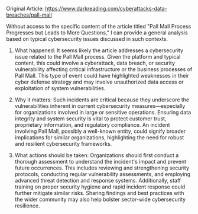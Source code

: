 Original Article: https://www.darkreading.com/cyberattacks-data-breaches/pall-mall

Without access to the specific content of the article titled "Pall Mall Process Progresses but Leads to More Questions," I can provide a general analysis based on typical cybersecurity issues discussed in such contexts.

1) What happened:
It seems likely the article addresses a cybersecurity issue related to the Pall Mall process. Given the platform and typical content, this could involve a cyberattack, data breach, or security vulnerability affecting critical infrastructure or the business processes of Pall Mall. This type of event could have highlighted weaknesses in their cyber defense strategy and may involve unauthorized data access or exploitation of system vulnerabilities.

2) Why it matters:
Such incidents are critical because they underscore the vulnerabilities inherent in current cybersecurity measures—especially for organizations involved in large or sensitive operations. Ensuring data integrity and system security is vital to protect customer trust, proprietary information, and regulatory compliance. An incident involving Pall Mall, possibly a well-known entity, could signify broader implications for similar organizations, highlighting the need for robust and resilient cybersecurity frameworks.

3) What actions should be taken:
Organizations should first conduct a thorough assessment to understand the incident's impact and prevent future occurrences. This includes reviewing and strengthening security protocols, conducting regular vulnerability assessments, and employing advanced threat detection and response systems. Additionally, staff training on proper security hygiene and rapid incident response could further mitigate similar risks. Sharing findings and best practices with the wider community may also help bolster sector-wide cybersecurity resilience.